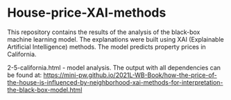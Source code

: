 # House-price-XAI-methods

This repository contains the results of the analysis of the black-box machine learning model.
The explanations were built using XAI (Explainable Artificial Intelligence) methods. 
The model predicts property prices in California.

2-5-california.html - model analysis. 
The output with all dependencies can be found at: https://mini-pw.github.io/2021L-WB-Book/how-the-price-of-the-house-is-influenced-by-neighborhood-xai-methods-for-interpretation-the-black-box-model.html